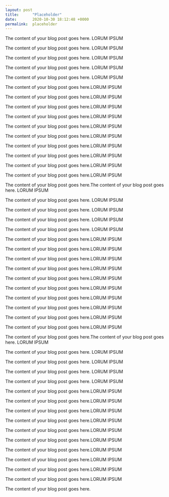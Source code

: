 ```yaml
---
layout: post
title:      "Placeholder"
date:       2020-10-30 18:12:48 +0000
permalink:  placeholder
---
```



The content of your blog post goes here. LORUM IPSUM

The content of your blog post goes here. LORUM IPSUM

The content of your blog post goes here. LORUM IPSUM

The content of your blog post goes here. LORUM IPSUM

The content of your blog post goes here. LORUM IPSUM

The content of your blog post goes here.LORUM IPSUM

The content of your blog post goes here.LORUM IPSUM

The content of your blog post goes here.LORUM IPSUM

The content of your blog post goes here.LORUM IPSUM

The content of your blog post goes here.LORUM IPSUM

The content of your blog post goes here.LORUM IPSUM

The content of your blog post goes here.LORUM IPSUM

The content of your blog post goes here.LORUM IPSUM

The content of your blog post goes here.LORUM IPSUM

The content of your blog post goes here.LORUM IPSUM

The content of your blog post goes here.The content of your blog post goes here. LORUM IPSUM

The content of your blog post goes here. LORUM IPSUM

The content of your blog post goes here. LORUM IPSUM

The content of your blog post goes here. LORUM IPSUM

The content of your blog post goes here. LORUM IPSUM

The content of your blog post goes here.LORUM IPSUM

The content of your blog post goes here.LORUM IPSUM

The content of your blog post goes here.LORUM IPSUM

The content of your blog post goes here.LORUM IPSUM

The content of your blog post goes here.LORUM IPSUM

The content of your blog post goes here.LORUM IPSUM

The content of your blog post goes here.LORUM IPSUM

The content of your blog post goes here.LORUM IPSUM

The content of your blog post goes here.LORUM IPSUM

The content of your blog post goes here.LORUM IPSUM

The content of your blog post goes here.The content of your blog post goes here. LORUM IPSUM

The content of your blog post goes here. LORUM IPSUM

The content of your blog post goes here. LORUM IPSUM

The content of your blog post goes here. LORUM IPSUM

The content of your blog post goes here. LORUM IPSUM

The content of your blog post goes here.LORUM IPSUM

The content of your blog post goes here.LORUM IPSUM

The content of your blog post goes here.LORUM IPSUM

The content of your blog post goes here.LORUM IPSUM

The content of your blog post goes here.LORUM IPSUM

The content of your blog post goes here.LORUM IPSUM

The content of your blog post goes here.LORUM IPSUM

The content of your blog post goes here.LORUM IPSUM

The content of your blog post goes here.LORUM IPSUM

The content of your blog post goes here.LORUM IPSUM

The content of your blog post goes here.
